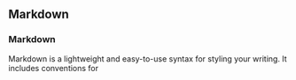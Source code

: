 ## Markdown
### Markdown

Markdown is a lightweight and easy-to-use syntax for styling your writing. It includes conventions for
